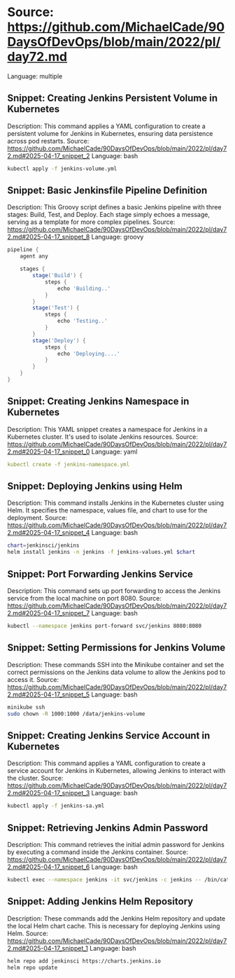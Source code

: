 # Source: https://github.com/MichaelCade/90DaysOfDevOps/blob/main/2022/pl/day72.md
Language: multiple

## Snippet: Creating Jenkins Persistent Volume in Kubernetes
Description: This command applies a YAML configuration to create a persistent volume for Jenkins in Kubernetes, ensuring data persistence across pod restarts.
Source: https://github.com/MichaelCade/90DaysOfDevOps/blob/main/2022/pl/day72.md#2025-04-17_snippet_2
Language: bash

```bash
kubectl apply -f jenkins-volume.yml
```

## Snippet: Basic Jenkinsfile Pipeline Definition
Description: This Groovy script defines a basic Jenkins pipeline with three stages: Build, Test, and Deploy. Each stage simply echoes a message, serving as a template for more complex pipelines.
Source: https://github.com/MichaelCade/90DaysOfDevOps/blob/main/2022/pl/day72.md#2025-04-17_snippet_8
Language: groovy

```groovy
pipeline {
    agent any

    stages {
        stage('Build') {
            steps {
                echo 'Building..'
            }
        }
        stage('Test') {
            steps {
                echo 'Testing..'
            }
        }
        stage('Deploy') {
            steps {
                echo 'Deploying....'
            }
        }
    }
}
```

## Snippet: Creating Jenkins Namespace in Kubernetes
Description: This YAML snippet creates a namespace for Jenkins in a Kubernetes cluster. It's used to isolate Jenkins resources.
Source: https://github.com/MichaelCade/90DaysOfDevOps/blob/main/2022/pl/day72.md#2025-04-17_snippet_0
Language: yaml

```yaml
kubectl create -f jenkins-namespace.yml
```

## Snippet: Deploying Jenkins using Helm
Description: This command installs Jenkins in the Kubernetes cluster using Helm. It specifies the namespace, values file, and chart to use for the deployment.
Source: https://github.com/MichaelCade/90DaysOfDevOps/blob/main/2022/pl/day72.md#2025-04-17_snippet_4
Language: bash

```bash
chart=jenkinsci/jenkins
helm install jenkins -n jenkins -f jenkins-values.yml $chart
```

## Snippet: Port Forwarding Jenkins Service
Description: This command sets up port forwarding to access the Jenkins service from the local machine on port 8080.
Source: https://github.com/MichaelCade/90DaysOfDevOps/blob/main/2022/pl/day72.md#2025-04-17_snippet_7
Language: bash

```bash
kubectl --namespace jenkins port-forward svc/jenkins 8080:8080
```

## Snippet: Setting Permissions for Jenkins Volume
Description: These commands SSH into the Minikube container and set the correct permissions on the Jenkins data volume to allow the Jenkins pod to access it.
Source: https://github.com/MichaelCade/90DaysOfDevOps/blob/main/2022/pl/day72.md#2025-04-17_snippet_5
Language: bash

```bash
minikube ssh
sudo chown -R 1000:1000 /data/jenkins-volume
```

## Snippet: Creating Jenkins Service Account in Kubernetes
Description: This command applies a YAML configuration to create a service account for Jenkins in Kubernetes, allowing Jenkins to interact with the cluster.
Source: https://github.com/MichaelCade/90DaysOfDevOps/blob/main/2022/pl/day72.md#2025-04-17_snippet_3
Language: bash

```bash
kubectl apply -f jenkins-sa.yml
```

## Snippet: Retrieving Jenkins Admin Password
Description: This command retrieves the initial admin password for Jenkins by executing a command inside the Jenkins container.
Source: https://github.com/MichaelCade/90DaysOfDevOps/blob/main/2022/pl/day72.md#2025-04-17_snippet_6
Language: bash

```bash
kubectl exec --namespace jenkins -it svc/jenkins -c jenkins -- /bin/cat /run/secrets/chart-admin-password && echo
```

## Snippet: Adding Jenkins Helm Repository
Description: These commands add the Jenkins Helm repository and update the local Helm chart cache. This is necessary for deploying Jenkins using Helm.
Source: https://github.com/MichaelCade/90DaysOfDevOps/blob/main/2022/pl/day72.md#2025-04-17_snippet_1
Language: bash

```bash
helm repo add jenkinsci https://charts.jenkins.io
helm repo update
```